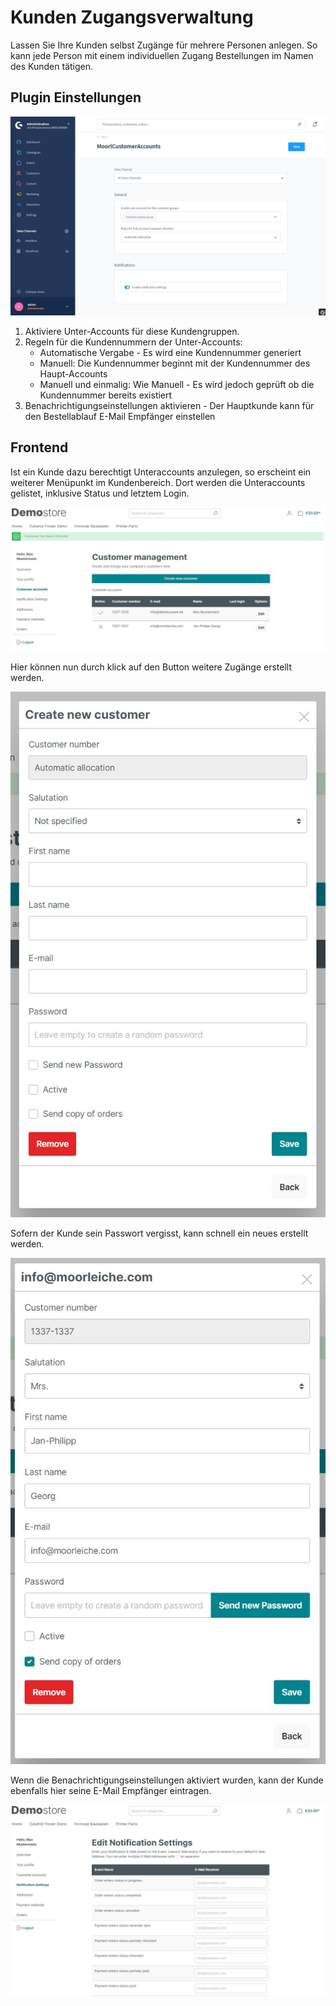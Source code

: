 # Kunden Zugangsverwaltung

Lassen Sie Ihre Kunden selbst Zugänge für mehrere Personen anlegen. 
So kann jede Person mit einem individuellen Zugang Bestellungen im Namen des Kunden tätigen.

## Plugin Einstellungen

![](images/admin-01.jpg)

1. Aktiviere Unter-Accounts für diese Kundengruppen.
2. Regeln für die Kundennummern der Unter-Accounts:
    * Automatische Vergabe - Es wird eine Kundennummer generiert
    * Manuell: Die Kundennummer beginnt mit der Kundennummer des Haupt-Accounts
    * Manuell und einmalig: Wie Manuell - Es wird jedoch geprüft ob die Kundennummer bereits existiert
3. Benachrichtigungseinstellungen aktivieren - Der Hauptkunde kann für den Bestellablauf E-Mail Empfänger einstellen

## Frontend

Ist ein Kunde dazu berechtigt Unteraccounts anzulegen, so erscheint ein weiterer Menüpunkt
im Kundenbereich. Dort werden die Unteraccounts gelistet, inklusive Status und letztem Login.

![](images/frontend-01.jpg)

Hier können nun durch klick auf den Button weitere Zugänge erstellt werden.

![](images/frontend-02.jpg)

Sofern der Kunde sein Passwort vergisst, kann schnell ein neues erstellt werden.

![](images/frontend-03.jpg)

Wenn die Benachrichtigungseinstellungen aktiviert wurden, kann der Kunde ebenfalls hier seine
E-Mail Empfänger eintragen.

![](images/frontend-04.jpg)